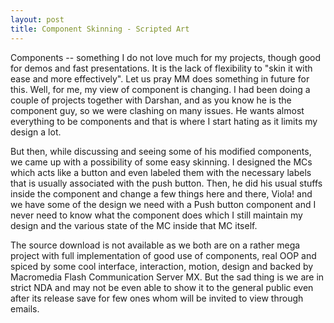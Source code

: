```yaml
---
layout: post
title: Component Skinning - Scripted Art
---
```


Components -- something I do not love much for my projects, though good for demos and fast presentations. It is the lack of flexibility to "skin it with ease and more effectively". Let us pray MM does something in future for this. Well, for me, my view of component is changing. I had been doing a couple of projects together with Darshan, and as you know he is the component guy, so we were clashing on many issues. He wants almost everything to be components and that is where I start hating as it limits my design a lot.

But then, while discussing and seeing some of his modified components, we came up with a possibility of some easy skinning. I designed the MCs which acts like a button and even labeled them with the necessary labels that is usually associated with the push button. Then, he did his usual stuffs inside the component and change a few things here and there, Viola! and we have some of the design we need with a Push button component and I never need to know what the component does which I still maintain my design and the various state of the MC inside that MC itself.

The source download is not available as we both are on a rather mega project with full implementation of good use of components, real OOP and spiced by some cool interface, interaction, motion, design and backed by Macromedia Flash Communication Server MX. But the sad thing is we are in strict NDA and may not be even able to show it to the general public even after its release save for few ones whom will be invited to view through emails.